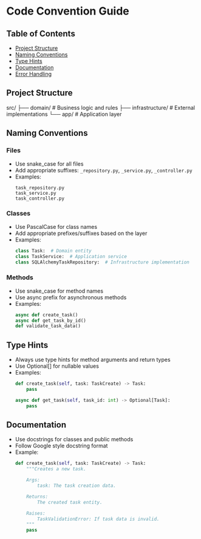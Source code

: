 # Code Convention Guide

## Table of Contents
- [Project Structure](#project-structure)
- [Naming Conventions](#naming-conventions)
- [Type Hints](#type-hints)
- [Documentation](#documentation)
- [Error Handling](#error-handling)

## Project Structure
src/
├── domain/ # Business logic and rules
├── infrastructure/ # External implementations
└── app/ # Application layer



## Naming Conventions

### Files
- Use snake_case for all files
- Add appropriate suffixes: `_repository.py`, `_service.py`, `_controller.py`
- Examples:
  ```
  task_repository.py
  task_service.py
  task_controller.py
  ```

### Classes
- Use PascalCase for class names
- Add appropriate prefixes/suffixes based on the layer
- Examples:
  ```python
  class Task:  # Domain entity
  class TaskService:  # Application service
  class SQLAlchemyTaskRepository:  # Infrastructure implementation
  ```

### Methods
- Use snake_case for method names
- Use async prefix for asynchronous methods
- Examples:
  ```python
  async def create_task()
  async def get_task_by_id()
  def validate_task_data()
  ```

## Type Hints
- Always use type hints for method arguments and return types
- Use Optional[] for nullable values
- Examples:
  ```python
  def create_task(self, task: TaskCreate) -> Task:
      pass

  async def get_task(self, task_id: int) -> Optional[Task]:
      pass
  ```

## Documentation
- Use docstrings for classes and public methods
- Follow Google style docstring format
- Example:
  ```python
  def create_task(self, task: TaskCreate) -> Task:
      """Creates a new task.

      Args:
          task: The task creation data.

      Returns:
          The created task entity.

      Raises:
          TaskValidationError: If task data is invalid.
      """
      pass
  ```
